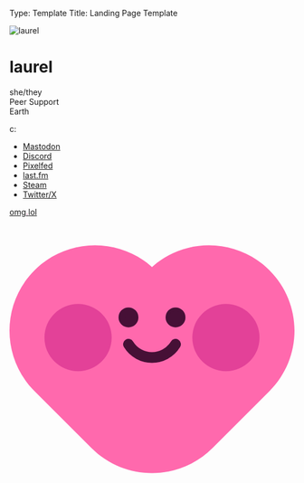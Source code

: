 Type: Template
Title: Landing Page Template

<!DOCTYPE html>
<html lang="en">
  <head>
    <title>
      @laurel
    </title>
    <meta charset="utf-8">
    <meta property="og:type" content="website">
    <meta property="og:title" content="@laurel">
    <meta property="og:description" content="@laurel is on omg.lol!">
    <meta property="og:image" content="https://profiles.cache.lol/laurel/picture?v=1719328242.8442">
    <meta name="viewport" content="width=device-width">
    <link href="https://cdn.cache.lol/profiles/themes/css/base.css?v=2024-01-09d" rel="stylesheet">
    <link href="https://cdn.cache.lol/profiles/themes/css/catppuccin-mocha.css" rel="stylesheet">
    <style>
        .prami-body { fill: #ff69ad; }
        .prami-left-eye, .prami-right-eye { fill: #461036; }
        .prami-left-eye-pupil, .prami-right-eye-pupil { stroke: #461036; }
        .prami-left-cheek, .prami-right-cheek { fill: #e34198; }
        .prami-mouth { stroke: #461036; }
    </style>
  </head>
  <body>
    <main>
      <div id="profile-picture-container">
        <img class="u-photo" alt="laurel" id="profile-picture" src="https://profiles.cache.lol/laurel/picture?v=1719328234">
      </div>
      <h1 id="name">
        laurel <a id="verification" style="text-decoration: none; border: 0;" href="https://home.omg.lol/lookup/laurel"><i class="omg-icon omg-verified"></i></a>
      </h1>
      <div class="metadata" id="pronouns">
        she/they
      </div>
      <div class="metadata" id="occupation">
        <i class="fa-solid fa-fw fa-briefcase"></i> Peer Support
      </div>
      <div class="metadata" id="location">
        <i class="fa-solid fa-fw fa-location-dot"></i> Earth
      </div>
      <div id="details"></div>
      <div id="bio">
        <p>
          c:
        </p>
      </div>
      <div id="profile-items">
        <ul class="fa-ul">
          <li>
            <span class="fa-li"><i class="fa-brands fa-mastodon"></i></span><a rel="me" href="https://social.lol/@laurel">Mastodon</a>
          </li>
          <li>
            <span class="fa-li"><i class="fa-brands fa-discord"></i></span><a rel="me" href="https://discordapp.com/users/susurrance">Discord</a>
          </li>
          <li>
            <span class="fa-li"><i class="omg-icon omg-pixelfed"></i></span><a rel="me" href="https://pixey.org/laurel">Pixelfed</a>
          </li>
          <li>
            <span class="fa-li"><i class="fa-brands fa-lastfm"></i></span><a rel="me" href="https://www.last.fm/user/laurel___">last.fm</a>
          </li>
          <li>
            <span class="fa-li"><i class="fa-brands fa-steam"></i></span><a rel="me" href="https://steamcommunity.com/id/2tongued/">Steam</a>
          </li>
          <li>
            <span class="fa-li"><i class="fa-brands fa-twitter"></i></span><a rel="me" href="https://x.com/rreliquiae">Twitter/X</a>
          </li>
        </ul>
      </div>
      <div id="footer">
        <a href="https://home.omg.lol/referred-by/laurel"><span class="logotype">omg<span class="logotype dot" style="color: #f06595;">.</span>lol</span><br>
        <svg viewbox="0 0 500 500" xmlns="http://www.w3.org/2000/svg" id="prami">
        <g transform="matrix(1.886789, 0, 0, -1.886789, -351.413971, 1414.84082)">
          <g id="prami-body" transform="matrix(1, 0, 0, 1, 318.75, 511.366486)">
            <path d="m 0,0 c -20.346,0 -40.691,7.762 -56.215,23.285 l -53,53 c -31.047,31.047 -31.047,81.383 0,112.43 29.997,29.997 78,31.012 109.215,3.044 31.216,27.967 79.219,26.952 109.215,-3.044 31.047,-31.047 31.047,-81.383 0,-112.43 l -53,-53 C 40.692,7.762 20.346,0 0,0" style="fill-opacity:1;fill-rule:nonzero;stroke:none" class="prami-body"></path>
          </g>
          <g id="prami-left-eye-pupil" transform="matrix(1, 0, 0, 1, 303.125, 656.25)">
            <path d="m 0,0 c 0,-3.452 -2.798,-6.25 -6.25,-6.25 -3.452,0 -6.25,2.798 -6.25,6.25 0,3.452 2.798,6.25 6.25,6.25 C -2.798,6.25 0,3.452 0,0" style="fill-opacity:1;fill-rule:nonzero;stroke:none" class="prami-left-eye"></path>
          </g>
          <g id="prami-left-eye" transform="matrix(1, 0, 0, 1, 303.125, 656.25)">
            <path d="m 0,0 c 0,-3.452 -2.798,-6.25 -6.25,-6.25 -3.452,0 -6.25,2.798 -6.25,6.25 0,3.452 2.798,6.25 6.25,6.25 C -2.798,6.25 0,3.452 0,0 Z" style="fill:none;stroke-width:6;stroke-linecap:butt;stroke-linejoin:miter;stroke-miterlimit:10;stroke-dasharray:none;stroke-opacity:1" class="prami-left-eye-pupil"></path>
          </g>
          <g id="prami-right-eye-pupil" transform="matrix(1, 0, 0, 1, 346.875, 656.25)">
            <path d="m 0,0 c 0,-3.452 -2.798,-6.25 -6.25,-6.25 -3.452,0 -6.25,2.798 -6.25,6.25 0,3.452 2.798,6.25 6.25,6.25 C -2.798,6.25 0,3.452 0,0 Z" style="fill:none;stroke-width:6;stroke-linecap:butt;stroke-linejoin:miter;stroke-miterlimit:10;stroke-dasharray:none;stroke-opacity:1" class="prami-right-eye-pupil"></path>
          </g>
          <g id="prami-right-eye" transform="matrix(1, 0, 0, 1, 346.875, 656.25)">
            <path d="m 0,0 c 0,-3.452 -2.798,-6.25 -6.25,-6.25 -3.452,0 -6.25,2.798 -6.25,6.25 0,3.452 2.798,6.25 6.25,6.25 C -2.798,6.25 0,3.452 0,0" style="fill-opacity:1;fill-rule:nonzero;stroke:none" class="prami-left-eye"></path>
          </g>
          <g id="prami-left-cheek" transform="matrix(1, 0, 0, 1, 281.25, 637.5)">
            <path d="M 0,0 C 0,17.259 -13.991,31.25 -31.25,31.25 -48.509,31.25 -62.5,17.259 -62.5,0 c 0,-17.259 13.991,-31.25 31.25,-31.25 C -13.991,-31.25 0,-17.259 0,0" style="fill-opacity:1;fill-rule:nonzero;stroke:none" class="prami-left-cheek"></path>
          </g>
          <g id="prami-right-cheek" transform="matrix(1, 0, 0, 1, 418.75, 637.5)">
            <path d="M 0,0 C 0,17.259 -13.991,31.25 -31.25,31.25 -48.509,31.25 -62.5,17.259 -62.5,0 c 0,-17.259 13.991,-31.25 31.25,-31.25 C -13.991,-31.25 0,-17.259 0,0" style="fill-opacity:1;fill-rule:nonzero;stroke:none" class="prami-right-cheek"></path>
          </g>
          <g id="prami-mouth" transform="matrix(1, 0, 0, 1, 296.88681, 631.243286)">
            <path d="M 0,0 C 10.004,-16.325 33.722,-16.325 43.726,0" style="fill:none;stroke-width:10;stroke-linecap:round;stroke-linejoin:round;stroke-miterlimit:10;stroke-dasharray:none;stroke-opacity:1" class="prami-mouth"></path>
          </g>
        </g></svg></a>
      </div>
    </main>
  </body>
</html>